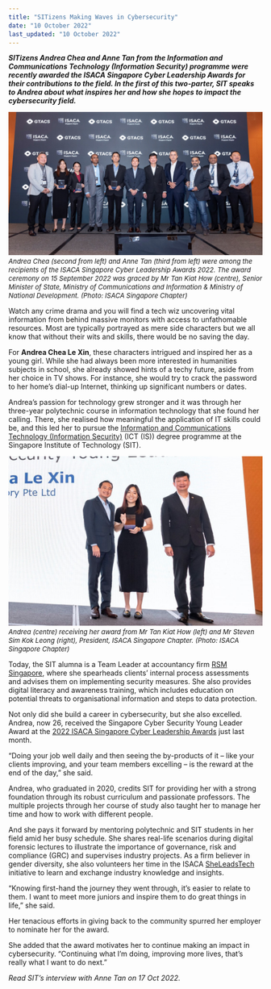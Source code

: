 ```yaml
---
title: "SITizens Making Waves in Cybersecurity"
date: "10 October 2022"
last_updated: "10 October 2022"
---
```


***SITizens Andrea Chea and Anne Tan from the Information and Communications Technology (Information Security) programme were recently awarded the ISACA Singapore Cyber Leadership Awards for their contributions to the field. In the first of this two-parter, SIT speaks to Andrea about what inspires her and how she hopes to impact the cybersecurity field.***

![ISACA SG 2022 Award Winners](./isacasg2022awardwinners.jpg)
*<font size = 2>Andrea Chea (second from left) and Anne Tan (third from left) were among the recipients of the ISACA Singapore Cyber Leadership Awards 2022. The award ceremony on 15 September 2022 was graced by Mr Tan Kiat How (centre), Senior Minister of State, Ministry of Communications and Information & Ministry of National Development. (Photo: ISACA Singapore Chapter)*</font>

Watch any crime drama and you will find a tech wiz uncovering vital information from behind massive monitors with access to unfathomable resources. Most are typically portrayed as mere side characters but we all know that without their wits and skills, there would be no saving the day.

For **Andrea Chea Le Xin**, these characters intrigued and inspired her as a young girl. While she had always been more interested in humanities subjects in school, she already showed hints of a techy future, aside from her choice in TV shows. For instance, she would try to crack the password to her home’s dial-up Internet, thinking up significant numbers or dates.

Andrea’s passion for technology grew stronger and it was through her three-year polytechnic course in information technology that she found her calling. There, she realised how meaningful the application of IT skills could be, and this led her to pursue the [Information and Communications Technology (Information Security)](https://www.singaporetech.edu.sg/undergraduate-programmes/information-and-communications-technology-information-security "ICT(IS)") (ICT (IS)) degree programme at the Singapore Institute of Technology (SIT).

![Award Winer Andrea](./awardwinerandrea.jpg)
<font size=2>*Andrea (centre) receiving her award from Mr Tan Kiat How (left) and Mr Steven Sim Kok Leong (right), President, ISACA Singapore Chapter. (Photo: ISACA Singapore Chapter)*</font>

Today, the SIT alumna is a Team Leader at accountancy firm [RSM Singapore](https://www.rsm.global/singapore/ "RSM SG"), where she spearheads clients’ internal process assessments and advises them on implementing security measures. She also provides digital literacy and awareness training, which includes education on potential threats to organisational information and steps to data protection.

Not only did she build a career in cybersecurity, but she also excelled. Andrea, now 26, received the Singapore Cyber Security Young Leader Award at the [2022 ISACA Singapore Cyber Leadership Awards](https://engage.isaca.org/singaporechapter/isacaawards/awards2022 "ISACA Awards") just last month.

“Doing your job well daily and then seeing the by-products of it – like your clients improving, and your team members excelling – is the reward at the end of the day,” she said.

Andrea, who graduated in 2020, credits SIT for providing her with a strong foundation through its robust curriculum and passionate professors. The multiple projects through her course of study also taught her to manage her time and how to work with different people.

And she pays it forward by mentoring polytechnic and SIT students in her field amid her busy schedule. She shares real-life scenarios during digital forensic lectures to illustrate the importance of governance, risk and compliance (GRC) and supervises industry projects. As a firm believer in gender diversity, she also volunteers her time in the ISACA [SheLeadsTech](https://engage.isaca.org/events/sheleadstechevents "SheLeadsTech") initiative to learn and exchange industry knowledge and insights.

 “Knowing first-hand the journey they went through, it’s easier to relate to them. I want to meet more juniors and inspire them to do great things in life,” she said.

Her tenacious efforts in giving back to the community spurred her employer to nominate her for the award.

She added that the award motivates her to continue making an impact in cybersecurity. “Continuing what I’m doing, improving more lives, that’s really what I want to do next.”

 

*Read SIT’s interview with Anne Tan on 17 Oct 2022.*

